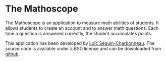 # The Mathoscope

The Mathoscope is an application to measure math abilities of students. It
allows students to create an account and to answer math questions. Each time a
question is answered correctly, the student accumulates points.

This application has been developed by [Loïc
Séguin-Charbonneau](http://devio.us/~loicseguin/). The source code is available
under a BSD license and can be downloaded from [github](https://github.com/loicseguin/mathoscope).
